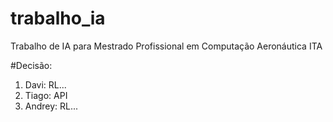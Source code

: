 # trabalho_ia
Trabalho de IA para Mestrado Profissional em Computação Aeronáutica ITA



#Decisão:

1. Davi: RL...
2. Tiago: API
3. Andrey: RL...
